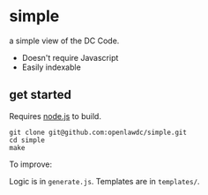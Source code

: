 # simple

a simple view of the DC Code.

* Doesn't require Javascript
* Easily indexable

## get started

Requires [node.js](http://nodejs.org/) to build.

    git clone git@github.com:openlawdc/simple.git
    cd simple
    make

To improve:

Logic is in `generate.js`. Templates are in `templates/`.
